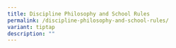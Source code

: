 ```yaml
---
title: Discipline Philosophy and School Rules
permalink: /discipline-philosophy-and-school-rules/
variant: tiptap
description: ""
---
```

<p></p>